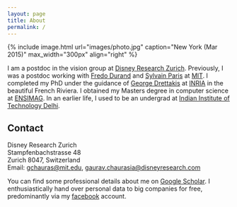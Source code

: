 ```yaml
---
layout: page
title: About
permalink: /
---
```


{% include image.html url="images/photo.jpg" caption="New York (Mar 2015)" max_width="300px" align="right" %}

I am a postdoc in the vision group at [Disney Research Zurich].
Previously, I was a postdoc working with [Fredo Durand] and [Sylvain Paris]
at [MIT]. I completed my PhD under the guidance of [George Drettakis]
at [INRIA] in the beautiful French Riviera. I obtained my Masters degree in
computer science at [ENSIMAG]. In an earlier life, I used to be an undergrad
at [Indian Institute of Technology Delhi].

## Contact

Disney Research Zurich<br />
Stampfenbachstrasse 48<br />
Zurich 8047, Switzerland<br />
Email: [gchauras@mit.edu], [gaurav.chaurasia@disneyresearch.com]

You can find some professional details about me on [Google Scholar].
I enthusiastically hand over personal data to big companies for free,
predominantly via my [facebook] account.


[Disney Research Zurich]: http://www.disneyresearch.com/research-labs/disney-research-zurich/
[INRIA]: https://team.inria.fr/graphdeco/
[Indian Institute of Technology Delhi]: http://www.cse.iitd.ac.in
[George Drettakis]: http://www-sop.inria.fr/members/George.Drettakis
[ENSIMAG]: http://ensimag.grenoble-inp.fr
[Fredo Durand]: http://people.csail.mit.edu/fredo/
[Sylvain Paris]: http://people.csail.mit.edu/sparis/
[MIT]: http://www.csail.mit.edu/
[facebook]: http://www.facebook.com/{{site.author.facebook}}
[Google Scholar]: http://scholar.google.fr/citations?user={{site.author.scholar}}&hl=en&oi=ao
[gchauras@mit.edu]: mailto:gchauras@mit.edu
[gaurav.chaurasia@disneyresearch.com]: mailto:gaurav.chaurasia@disneyresearch.com
